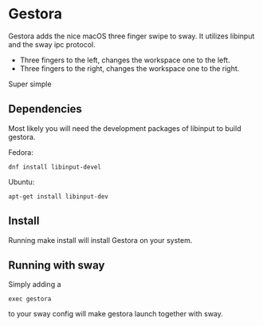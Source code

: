 # Gestora

Gestora adds the nice macOS three finger swipe to sway. It utilizes libinput and the sway ipc protocol. 

- Three fingers to the left, changes the workspace one to the left.
- Three fingers to the right, changes the workspace one to the right.

Super simple

## Dependencies

Most likely you will need the development packages of libinput
to build gestora.

Fedora:

```shell
dnf install libinput-devel
```

Ubuntu:

```shell
apt-get install libinput-dev
```

## Install

Running make install will install Gestora on your system.

## Running with sway

Simply adding a 

```shell
exec gestora
```

to your sway config will make gestora launch together with sway.

